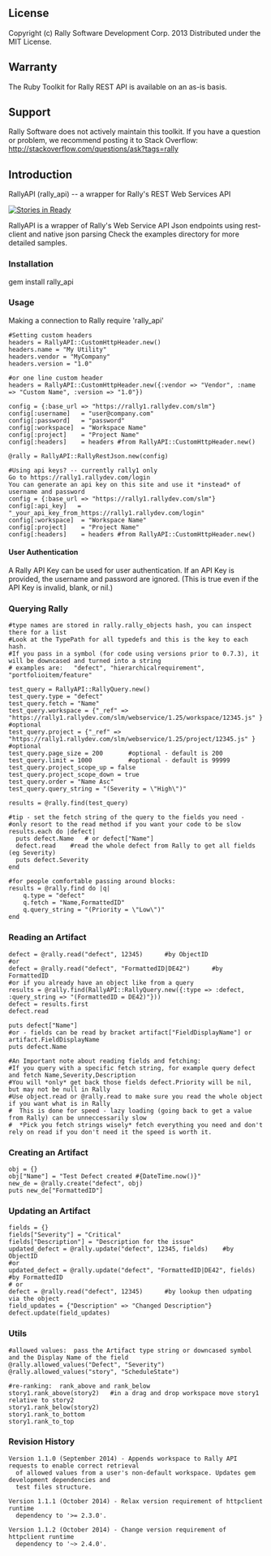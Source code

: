 ## License

Copyright (c) Rally Software Development Corp. 2013 Distributed under the MIT License.

## Warranty

The Ruby Toolkit for Rally REST API is available on an as-is basis. 

## Support

Rally Software does not actively maintain this toolkit.  If you have a question or problem, we recommend posting it to Stack Overflow: http://stackoverflow.com/questions/ask?tags=rally 

## Introduction

RallyAPI (rally_api) -- a wrapper for Rally's REST Web Services API  

[![Stories in Ready](http://badge.waffle.io/RallyTools/RallyRestToolkitForRuby.png)](http://waffle.io/RallyTools/RallyRestToolkitForRuby)

RallyAPI is a wrapper of Rally's Web Service API Json endpoints using rest-client and native json parsing
Check the examples directory for more detailed samples.

### Installation

gem install rally_api

### Usage

Making a connection to Rally
    require 'rally_api'

    #Setting custom headers
    headers = RallyAPI::CustomHttpHeader.new()
    headers.name = "My Utility"
    headers.vendor = "MyCompany"
    headers.version = "1.0"

    #or one line custom header
    headers = RallyAPI::CustomHttpHeader.new({:vendor => "Vendor", :name => "Custom Name", :version => "1.0"})

    config = {:base_url => "https://rally1.rallydev.com/slm"}
    config[:username]   = "user@company.com"
    config[:password]   = "password"
    config[:workspace]  = "Workspace Name"
    config[:project]    = "Project Name"
    config[:headers]    = headers #from RallyAPI::CustomHttpHeader.new()

    @rally = RallyAPI::RallyRestJson.new(config)

    #Using api keys? -- currently rally1 only
    Go to https://rally1.rallydev.com/login
    You can generate an api key on this site and use it *instead* of username and password
    config = {:base_url => "https://rally1.rallydev.com/slm"}
    config[:api_key]   = "_your_api_key_from_https://rally1.rallydev.com/login"
    config[:workspace]  = "Workspace Name"
    config[:project]    = "Project Name"
    config[:headers]    = headers #from RallyAPI::CustomHttpHeader.new()


#### User Authentication
A Rally API Key can be used for user authentication. If an API Key is provided, the username and password are ignored. (This is true even if the API Key is invalid, blank, or nil.)


### Querying Rally

    #type names are stored in rally.rally_objects hash, you can inspect there for a list
    #Look at the TypePath for all typedefs and this is the key to each hash.
    #If you pass in a symbol (for code using versions prior to 0.7.3), it will be downcased and turned into a string
    # examples are:   "defect", "hierarchicalrequirement", "portfolioitem/feature"

    test_query = RallyAPI::RallyQuery.new()
    test_query.type = "defect"
    test_query.fetch = "Name"
    test_query.workspace = {"_ref" => "https://rally1.rallydev.com/slm/webservice/1.25/workspace/12345.js" } #optional
    test_query.project = {"_ref" => "https://rally1.rallydev.com/slm/webservice/1.25/project/12345.js" }     #optional
    test_query.page_size = 200       #optional - default is 200
    test_query.limit = 1000          #optional - default is 99999
    test_query.project_scope_up = false
    test_query.project_scope_down = true
    test_query.order = "Name Asc"
    test_query.query_string = "(Severity = \"High\")"

    results = @rally.find(test_query)

    #tip - set the fetch string of the query to the fields you need -
    #only resort to the read method if you want your code to be slow
    results.each do |defect|
      puts defect.Name   # or defect["Name"]
      defect.read    #read the whole defect from Rally to get all fields (eg Severity)
      puts defect.Severity
    end

    #for people comfortable passing around blocks:
    results = @rally.find do |q|
        q.type = "defect"
        q.fetch = "Name,FormattedID"
        q.query_string = "(Priority = \"Low\")"
    end


### Reading an Artifact
    defect = @rally.read("defect", 12345)      #by ObjectID
    #or
    defect = @rally.read("defect", "FormattedID|DE42")      #by FormattedID
    #or if you already have an object like from a query
    results = @rally.find(RallyAPI::RallyQuery.new({:type => :defect, :query_string => "(FormattedID = DE42)"}))
    defect = results.first
    defect.read

    puts defect["Name"]
    #or - fields can be read by bracket artifact["FieldDisplayName"] or artifact.FieldDisplayName
    puts defect.Name

    #An Important note about reading fields and fetching:
    #If you query with a specific fetch string, for example query defect and fetch Name,Severity,Description
    #You will *only* get back those fields defect.Priority will be nil, but may not be null in Rally
    #Use object.read or @rally.read to make sure you read the whole object if you want what is in Rally
    #  This is done for speed - lazy loading (going back to get a value from Rally) can be unneccessarily slow
    #  *Pick you fetch strings wisely* fetch everything you need and don't rely on read if you don't need it the speed is worth it.

### Creating an Artifact
    obj = {}
    obj["Name"] = "Test Defect created #{DateTime.now()}"
    new_de = @rally.create("defect", obj)
    puts new_de["FormattedID"]

### Updating an Artifact
    fields = {}
    fields["Severity"] = "Critical"
    fields["Description"] = "Description for the issue"
    updated_defect = @rally.update("defect", 12345, fields)    #by ObjectID
    #or
    updated_defect = @rally.update("defect", "FormattedID|DE42", fields)   #by FormattedID
    # or
    defect = @rally.read("defect", 12345)      #by lookup then udpating via the object
    field_updates = {"Description" => "Changed Description"}
    defect.update(field_updates)

### Utils
    #allowed values:  pass the Artifact type string or downcased symbol and the Display Name of the field
    @rally.allowed_values("Defect", "Severity")
    @rally.allowed_values("story", "ScheduleState")

    #re-ranking:  rank_above and rank_below
    story1.rank_above(story2)   #in a drag and drop workspace move story1 relative to story2
    story1.rank_below(story2)
    story1.rank_to_bottom
    story1.rank_to_top

### Revision History
    Version 1.1.0 (September 2014) - Appends workspace to Rally API requests to enable correct retrieval
      of allowed values from a user's non-default workspace. Updates gem development dependencies and 
      test files structure.

    Version 1.1.1 (October 2014) - Relax version requirement of httpclient runtime 
      dependency to '>= 2.3.0'.

    Version 1.1.2 (October 2014) - Change version requirement of httpclient runtime 
      dependency to '~> 2.4.0'.
